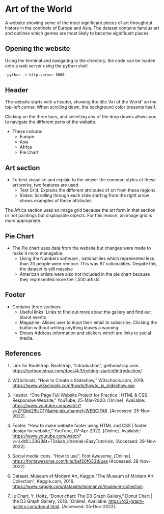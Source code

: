 # Art of the World

A website showing some of the most significant pieces of art throughout history in the continets of Europe and Asia. The dataset contains famous art and outlines which genres are most likely to become significant pieces.

## Opening the website

Using the terminal and navigating to the directory, the code can be loaded onto a web server using the python shell.

```bash
 python -m http.server 8000
```

## Header

The website starts with a header, showing the title 'Art of the World' on the top-left corner.
When scrolling down, the background color presents itself.

Clicking on the three bars, and selecting any of the drop downs allows you to navigate the different parts of the website.

- These include:
  - Europe
  - Asia
  - Africa
  - Pie Chart

## Art section

- To best visualise and explain to the viewer the common styles of these art works,
  two features are used:
  - Text Grid: Explains the different attributes of art from these regions.
  - Slides: Scrolling through each slide starting from the right arrow shows examples of these attributes

The Africa section uses an image grid because the art form in that section or not paintings but displayable objects. For this reason, an image grid is more appropriate.

## Pie Chart

- The Pie chart uses data from the website but changes were made to make it more managable.
  - Using the Numbers software , nationalities which represented less than 20 people were remove. This was 87 nationalities. Despite this, the dataset is still massive
  - American artists were also not included in the pie chart because they represented more the 1,500 artists.

## Footer

- Contains three sections:
  - Useful links: Links to find out more about the gallery and find out about events
  - Magazine: Allows user to input their email to subscribe. Clicking the button without writing anything leaves a warning.
  - Shows Address information and stickers which are links to social media.

## References

1. Link for Bootstrap. Bootstrap, "Introduction", getboostrap.com. https://getbootstrap.com/docs/4.3/getting-started/introduction/

2. W3Schools, “How to Create a Slideshow,” W3schools.com, 2019. https://www.w3schools.com/howto/howto_js_slideshow.asp

3. Header. “One Page Full Website Project for Practice | HTML &amp; CSS Responsive Website,” YouTube, 25-Mar-2020. [Online]. Available: https://www.youtube.com/watch?v=ZFQkb26UD1Y&amp;ab_channel=WEBCIFAR. [Accessed: 25-Nov-2022].

4. Footer. “How to make website footer using HTML and CSS | footer design for website,” YouTube, 07-Apr-2022. [Online]. Available: https://www.youtube.com/watch?
   v=lLdzlLL33G8&amp;t=72s&amp;ab_channel=EasyTutorials. [Accessed: 28-Nov-2022].

5. Social media icons. "How to use", Font Awesome, [Online]. https://fontawesome.com/kits/bef20f033d/use [Accessed: 28-Nov-2022]

6. Dataset. Museum of Modern Art, Kaggle "The Museum of Modern Art Collection", Kaggle.com, 2016. https://www.kaggle.com/datasets/momanyc/museum-collection

7. ie Chart. Y. Holtz, “Donut chart: The D3 Graph Gallery,” Donut Chart | the D3 Graph Gallery, 2018. [Online]. Available: https://d3-graph-gallery.com/donut.html. [Accessed: 05-Dec-2022].
